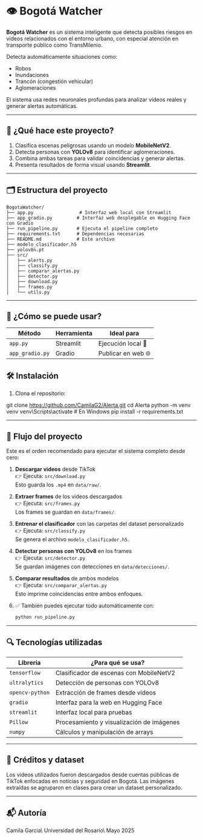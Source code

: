 # 👁️ Bogotá Watcher

**Bogotá Watcher** es un sistema inteligente que detecta posibles riesgos en videos relacionados con el entorno urbano, con especial atención en transporte público como TransMilenio.

Detecta automáticamente situaciones como:

- Robos
- Inundaciones
- Trancón (congestión vehicular)
- Aglomeraciones

El sistema usa redes neuronales profundas para analizar videos reales y generar alertas automáticas.

---

## 🧠 ¿Qué hace este proyecto?

1. Clasifica escenas peligrosas usando un modelo **MobileNetV2**.
2. Detecta personas con **YOLOv8** para identificar aglomeraciones.
3. Combina ambas tareas para validar coincidencias y generar alertas.
4. Presenta resultados de forma visual usando **Streamlit**.

---

## 🗂️ Estructura del proyecto
```
BogotaWatcher/
├── app.py                 # Interfaz web local con Streamlit
├── app_gradio.py         # Interfaz web desplegable en Hugging Face con Gradio
├── run_pipeline.py       # Ejecuta el pipeline completo
├── requirements.txt      # Dependencias necesarias
├── README.md             # Este archivo
├── modelo_clasificador.h5
├── yolov8n.pt
├── src/
│   ├── alerts.py
│   ├── classify.py
│   ├── comparar_alertas.py
│   ├── detector.py
│   ├── download.py
│   ├── frames.py
│   └── utils.py

```

---

## 🧾 ¿Cómo se puede usar?
| Método          | Herramienta | Ideal para         |
| --------------- | ----------- | ------------------ |
| `app.py`        | Streamlit   | Ejecución local 📍 |
| `app_gradio.py` | Gradio      | Publicar en web 🌐 |


## 🛠️ Instalación

1. Clona el repositorio:

git clone https://github.com/CamilaG2/Alerta.git
cd Alerta
python -m venv venv
venv\Scripts\activate      # En Windows
pip install -r requirements.txt

---

## 🔄 Flujo del proyecto

Este es el orden recomendado para ejecutar el sistema completo desde cero:

1. **Descargar videos** desde TikTok  
   👉 Ejecuta: `src/download.py`  
   Esto guarda los `.mp4` en `data/raw/`.

2. **Extraer frames** de los videos descargados  
   👉 Ejecuta: `src/frames.py`  
   Los frames se guardan en `data/frames/`.

3. **Entrenar el clasificador** con las carpetas del dataset personalizado  
   👉 Ejecuta: `src/classify.py`  
   Se genera el archivo `modelo_clasificador.h5`.

4. **Detectar personas con YOLOv8** en los frames  
   👉 Ejecuta: `src/detector.py`  
   Se guardan imágenes con detecciones en `data/detecciones/`.

5. **Comparar resultados** de ambos modelos  
   👉 Ejecuta: `src/comparar_alertas.py`  
   Esto imprime coincidencias entre ambos enfoques.

6. ✅ También puedes ejecutar todo automáticamente con:
   ```bash
   python run_pipeline.py


---

## 🔍 Tecnologías utilizadas

| Librería        | ¿Para qué se usa?                         |
| --------------- | ----------------------------------------- |
| `tensorflow`    | Clasificador de escenas con MobileNetV2   |
| `ultralytics`   | Detección de personas con YOLOv8          |
| `opencv-python` | Extracción de frames desde videos         |
| `gradio`        | Interfaz para la web en Hugging Face      |
| `streamlit`     | Interfaz local para pruebas               |
| `Pillow`        | Procesamiento y visualización de imágenes |
| `numpy`         | Cálculos y manipulación de arrays         |


---

## 📸 Créditos y dataset
Los videos utilizados fueron descargados desde cuentas públicas de TikTok enfocadas en noticias y seguridad en Bogotá. Las imágenes extraídas se agruparon en clases para crear un dataset personalizado.

---

## 📬 Autoría
Camila Garcia\\
Universidad del Rosario\\
Mayo 2025